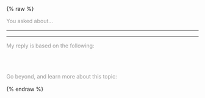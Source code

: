 ---
---

{% raw %}
<style>
  .btn-group * {
    box-shadow: none !important;
  }
  #reload-btn {
    margin-left: 0.5em;
  }
  .phrase {
    font-size: .875rem;
    line-height: 1.2;
    margin: 1rem auto;
    color: #999;
  }
  .miso-list {
    --miso-list-item-height: 7rem;
    --miso-list-item-gap: 0.65rem;
    --miso-list-description-lines: 3;
  }
  .miso-list__item-info-container {
    position: relative;
  }
  .miso-list__item-date {
    position: absolute;
    top: 0;
    right: 0;
  }
</style>
<section>
  <miso-ask>
    <miso-query></miso-query>
  </miso-ask>
</section>
<section>
  <miso-ask visible-when="ready">
    <div class="phrase">You asked about...</div>
    <miso-question></miso-question>
    <hr>
    <miso-answer></miso-answer>
    <miso-feedback></miso-feedback>
    <hr>
    <div class="phrase">My reply is based on the following:</div>
    <miso-sources></miso-sources>
    <div class="phrase" style="margin-top: 4rem;">Go beyond, and learn more about this topic:</div>
    <miso-related-resources></miso-related-resources>
  </miso-ask>
</section>
<script>
const misocmd = window.misocmd || (window.misocmd = []);
misocmd.push(async () => {
  MisoClient.plugins.use('std:ui');
  const client = new MisoClient({
    apiKey: '...',
    apiHost: 'http://localhost:9901/api',
  });
  const workflow = client.ui.ask;
  workflow.useApi('questions', {
    source_fl: ['cover_image', 'url', 'created_at', 'updated_at'],
  });
  workflow.useLayouts({
    sources: {
      templates: {
        product: renderSourceContent,
      },
    },
  });
});
function renderSourceContent(layout, state, data) {
  const { product_id, url, cover_image, title, created_at, snippet } = data;
  return `
<a class="miso-list__item-body" data-role="item" href="${url}" target="_blank" rel="noopener">
  <div class="miso-list__item-cover-image-container">
    <img class="miso-list__item-cover-image" src="${cover_image}">
  </div>
  <div class="miso-list__item-info-container">
    <div class="miso-list__item-title">${title}</div>
    <div class="miso-list__item-date">${new Date(created_at).toLocaleDateString()}</div>
    <div class="miso-list__item-snippet">${snippet}</div>
  </div>
</a>`;
}
</script>
{% endraw %}
